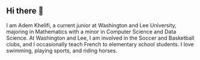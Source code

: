 ## Hi there 👋

I am Adem Khelifi, a current junior at Washington and Lee University, majoring in Mathematics with a minor in Computer Science and Data Science. At Washington and Lee, I am involved in the Soccer and Basketball clubs, and I occasionally teach French to elementary school students. I love swimming, playing sports, and riding horses.
